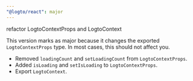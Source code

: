 ```yaml
---
"@logto/react": major
---
```


refactor LogtoContextProps and LogtoContext

This version marks as major because it changes the exported `LogtoContextProps` type. In most cases, this should not affect you.

- Removed `loadingCount` and `setLoadingCount` from `LogtoContextProps`.
- Added `isLoading` and `setIsLoading` to `LogtoContextProps`.
- Export `LogtoContext`.

